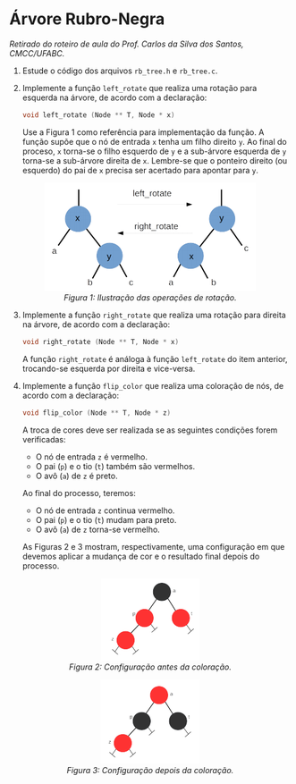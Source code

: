 # Árvore Rubro-Negra
*Retirado do roteiro de aula do Prof. Carlos da Silva dos Santos, CMCC/UFABC.*

1. Estude o código dos arquivos `rb_tree.h` e `rb_tree.c`.

2. Implemente a função `left_rotate` que realiza uma rotação
   para esquerda na árvore, de acordo com a declaração:

   ```c
   void left_rotate (Node ** T, Node * x)
   ```

   Use a Figura 1 como referência para implementação da função.
   A função supõe que o nó de entrada `x` tenha um filho
   direito `y`. Ao final do proceso, `x` torna-se o filho
   esquerdo de `y` e a sub-árvore esquerda de `y` torna-se
   a sub-árvore direita de `x`. Lembre-se que o ponteiro
   direito (ou esquerdo) do pai de `x` precisa ser acertado
   para apontar para `y`.

<p align="center">
  <img src="img/img1.png"><br/>
  <em>
    Figura 1: Ilustração das operações de rotação.
  </em>
</p>

3. Implemente a função `right_rotate` que realiza uma rotação
   para direita na árvore, de acordo com a declaração:

   ```c
   void right_rotate (Node ** T, Node * x)
   ```

   A função `right_rotate` é análoga à função `left_rotate`
   do item anterior, trocando-se esquerda por direita
   e vice-versa.

4. Implemente a função `flip_color` que realiza uma coloração
   de nós, de acordo com a declaração:

   ```c
   void flip_color (Node ** T, Node * z)
   ```

   A troca de cores deve ser realizada se as seguintes condições
   forem verificadas:

   - O nó de entrada `z` é vermelho.
   - O pai (`p`) e o tio (`t`) também são vermelhos.
   - O avô (`a`) de `z` é preto.

   Ao final do processo, teremos:

   - O nó de entrada `z` continua vermelho.
   - O pai (`p`) e o tio (`t`) mudam para preto.
   - O avô (`a`) de `z` torna-se vermelho.

   As Figuras 2 e 3 mostram, respectivamente, uma configuração
   em que devemos aplicar a mudança de cor e o resultado
   final depois do processo.

<p align="center">
  <img src="img/img2.png"><br/>
  <em>
    Figura 2: Configuração antes da coloração.
  </em>
</p>

<p align="center">
  <img src="img/img3.png"><br/>
  <em>
    Figura 3: Configuração depois da coloração.
  </em>
</p>